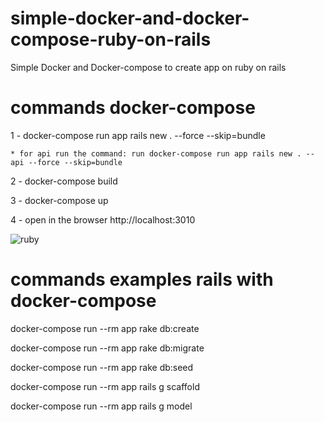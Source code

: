 # simple-docker-and-docker-compose-ruby-on-rails
Simple Docker and Docker-compose to create app on ruby on rails

# commands docker-compose

1 - docker-compose run app rails new . --force --skip=bundle


    * for api run the command: run docker-compose run app rails new . --api --force --skip=bundle

2 - docker-compose build

3 - docker-compose up

4 - open in the browser http://localhost:3010

![ruby](https://user-images.githubusercontent.com/25492122/57527686-b37fb580-7306-11e9-91bb-21545f003200.png)

# commands examples rails with docker-compose

docker-compose run --rm app rake db:create

docker-compose run --rm app rake db:migrate

docker-compose run --rm app rake db:seed

docker-compose run --rm app rails g scaffold

docker-compose run --rm app rails g model
